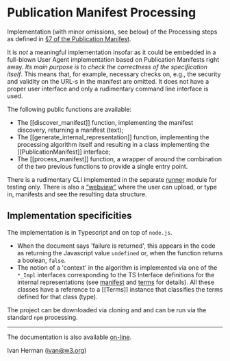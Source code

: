 
# Publication Manifest Processing

Implementation (with minor omissions, see below) of the Processing steps as defined in [§7 of the Publication Manifest](https://www.w3.org/TR/pub-manifest/#manifest-processing).

It is _not_ a meaningful implementation insofar as it could be embedded in a full-blown User Agent implementation based on Publication Manifests right away. _Its main purpose is to check the correctness of the specification itself_. This means that, for example, necessary checks on, e.g., the security and validity on the URL-s in the manifest are omitted.  It does not have a proper user interface and only a rudimentary command line interface is used.

The following public functions are available:

- The [[discover_manifest]] function, implementing the manifest discovery, returning a manifest (text);
- The [[generate_internal_representation]] function, implementing the processing algorithm itself and resulting in a class implementing the [[PublicationManifest]] interface;
- The [[process_manifest]] function, a wrapper of around the combination of the two previous functions to provide a single entry point.

There is a rudimentary CLI implemented in the separate [runner](modules/_tests_runner_) module for testing only. There is also a [“webview”](https://iherman.github.io/PubManifest/docs/index.html) where the user can upload, or type in, manifests and see the resulting data structure.

## Implementation specificities

The implementation is in Typescript and on top of `node.js`.

- When the document says 'failure is returned', this appears in the code as returning the Javascript value `undefined` or, when the function returns a boolean, `false`.
- The notion of a 'context' in the algorithm is implemented via one of the `*_Impl` interfaces corresponding to the TS Interface definitions for the internal representations (see [manifest](modules/_manifest_.html) and [terms](modules/_terms_.html) for details). All these classes have a reference to a [[Terms]] instance that classifies the terms defined for that class (type).


The project can be downloaded via cloning and and can be run via the standard `npm` processing.

---

The documentation is also available [on-line](https://iherman.github.io/PubManifest/docs/index.html).

Ivan Herman (ivan@w3.org)
